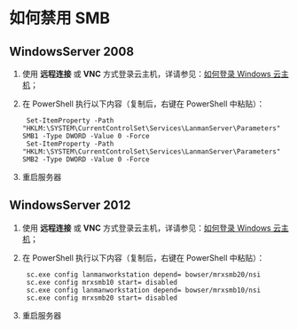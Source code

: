 # 如何禁用 SMB

## WindowsServer 2008

1. 使用 **远程连接** 或 **VNC** 方式登录云主机，详请参见：[如何登录 Windows 云主机](http://support.c.163.com/md.html#!容器服务/云主机/使用指南/windows主机基本操作.md)；
2. 在 PowerShell 执行以下内容（复制后，右键在 PowerShell 中粘贴）：

		Set-ItemProperty -Path "HKLM:\SYSTEM\CurrentControlSet\Services\LanmanServer\Parameters" SMB1 -Type DWORD -Value 0 -Force
		Set-ItemProperty -Path "HKLM:\SYSTEM\CurrentControlSet\Services\LanmanServer\Parameters" SMB2 -Type DWORD -Value 0 -Force

3. 重启服务器

## WindowsServer 2012

1. 使用 **远程连接** 或 **VNC** 方式登录云主机，详请参见：[如何登录 Windows 云主机](http://support.c.163.com/md.html#!容器服务/云主机/使用指南/windows主机基本操作.md)；
2. 在 PowerShell 执行以下内容（复制后，右键在 PowerShell 中粘贴）：

		sc.exe config lanmanworkstation depend= bowser/mrxsmb20/nsi
		sc.exe config mrxsmb10 start= disabled
		sc.exe config lanmanworkstation depend= bowser/mrxsmb10/nsi 
		sc.exe config mrxsmb20 start= disabled

3. 重启服务器